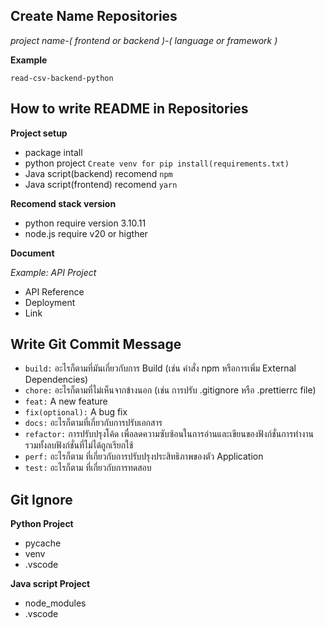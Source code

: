 ## Create Name Repositories

*project name-( frontend or backend )-( language or framework )*

**Example**

`read-csv-backend-python`

## How to write README in Repositories

**Project setup**
- package intall
- python project `Create venv for pip install(requirements.txt)`
- Java script(backend) recomend `npm`
- Java script(frontend) recomend `yarn`

**Recomend stack version**

- python require version 3.10.11
- node.js require v20 or higther

**Document**

*Example: API Project*
- API Reference
- Deployment
- Link

## Write Git Commit Message
- `build:` อะไรก็ตามที่มันเกี่ยวกับการ Build (เช่น คำสั่ง npm หรือการเพิ่ม External Dependencies)
- `chore:` อะไรก็ตามที่ไม่เห็นจากข้างนอก (เช่น การปรับ .gitignore หรือ .prettierrc file)
- `feat:` A new feature
- `fix(optional):` A bug fix
- `docs:` อะไรก็ตามที่เกี่ยวกับการปรับเอกสาร
- `refactor:` การปรับปรุงโค้ด เพื่อลดความซับซ้อนในการอ่านและเขียนของฟังก์ชั่นการทำงาน รวมทั้งลบฟังก์ชั่นที่ไม่ได้ถูกเรียกใช้
- `perf:` อะไรก็ตาม ที่เกี่ยวกับการปรับปรุงประสิทธิภาพของตัว Application
- `test:` อะไรก็ตาม ที่เกี่ยวกับการทดสอบ 

## Git Ignore

**Python Project**
- pycache
- venv
- .vscode

**Java script Project**
- node_modules
- .vscode
